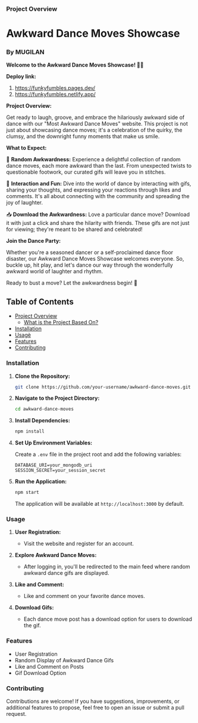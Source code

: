 ### Project Overview

# Awkward Dance Moves Showcase
### By MUGILAN

**Welcome to the Awkward Dance Moves Showcase! 🕺💃**

**Deploy link:**
1. https://funkyfumbles.pages.dev/
2. https://funkyfumbles.netlify.app/

**Project Overview:**

Get ready to laugh, groove, and embrace the hilariously awkward side of dance with our "Most Awkward Dance Moves" website. This project is not just about showcasing dance moves; it's a celebration of the quirky, the clumsy, and the downright funny moments that make us smile.

**What to Expect:**

🌟 **Random Awkwardness:**
   Experience a delightful collection of random dance moves, each more awkward than the last. From unexpected twists to questionable footwork, our curated gifs will leave you in stitches.

💬 **Interaction and Fun:**
   Dive into the world of dance by interacting with gifs, sharing your thoughts, and expressing your reactions through likes and comments. It's all about connecting with the community and spreading the joy of laughter.

📥 **Download the Awkwardness:**
   Love a particular dance move? Download it with just a click and share the hilarity with friends. These gifs are not just for viewing; they're meant to be shared and celebrated!

**Join the Dance Party:**

Whether you're a seasoned dancer or a self-proclaimed dance floor disaster, our Awkward Dance Moves Showcase welcomes everyone. So, buckle up, hit play, and let's dance our way through the wonderfully awkward world of laughter and rhythm.

Ready to bust a move? Let the awkwardness begin! 🎉

## Table of Contents

- [Project Overview](#project-overview)
    - [What is the Project Based On?](#what-is-the-project-based-on)
- [Installation](#installation)
- [Usage](#usage)̀
- [Features](#features)
- [Contributing](#contributing)

### Installation

1. **Clone the Repository:**

    ```bash
    git clone https://github.com/your-username/awkward-dance-moves.git
    ```

2. **Navigate to the Project Directory:**

    ```bash
    cd awkward-dance-moves
    ```

3. **Install Dependencies:**

    ```bash
    npm install
    ```

4. **Set Up Environment Variables:**

    Create a `.env` file in the project root and add the following variables:

    ```env
    DATABASE_URI=your_mongodb_uri
    SESSION_SECRET=your_session_secret
    ```

5. **Run the Application:**

    ```bash
    npm start
    ```

    The application will be available at `http://localhost:3000` by default.

### Usage

1. **User Registration:**
   - Visit the website and register for an account.

2. **Explore Awkward Dance Moves:**
   - After logging in, you'll be redirected to the main feed where random awkward dance gifs are displayed.

3. **Like and Comment:**
   - Like and comment on your favorite dance moves.

4. **Download Gifs:**
   - Each dance move post has a download option for users to download the gif.

### Features

- User Registration
- Random Display of Awkward Dance Gifs
- Like and Comment on Posts
- Gif Download Option

### Contributing

Contributions are welcome! If you have suggestions, improvements, or additional features to propose, feel free to open an issue or submit a pull request.
